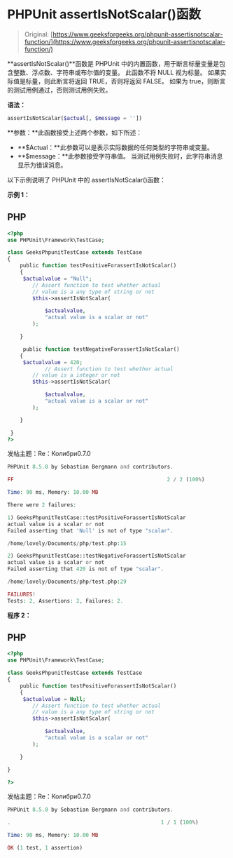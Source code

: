 # PHPUnit assertIsNotScalar()函数

> Original: [https://www.geeksforgeeks.org/phpunit-assertisnotscalar-function/](https://www.geeksforgeeks.org/phpunit-assertisnotscalar-function/)

**assertIsNotScalar()**函数是 PHPUnit 中的内置函数，用于断言标量变量是包含整数、浮点数、字符串或布尔值的变量。 此函数不将 NULL 视为标量。 如果实际值是标量，则此断言将返回 TRUE，否则将返回 FALSE。 如果为 true，则断言的测试用例通过，否则测试用例失败。

**语法：**

```php
assertIsNotScalar($actual[, $message = ''])

```

**参数：**此函数接受上述两个参数，如下所述：

*   **$Actual：**此参数可以是表示实际数据的任何类型的字符串或变量。
*   **$message：**此参数接受字符串值。 当测试用例失败时，此字符串消息显示为错误消息。

以下示例说明了 PHPUnit 中的 assertIsNotScalar()函数：

**示例 1：**

## PHP

```php
<?php 
use PHPUnit\Framework\TestCase; 

class GeeksPhpunitTestCase extends TestCase 
{ 
    public function testPositiveForassertIsNotScalar()
    {   
     $actualvalue = "Null";
        // Assert function to test whether actual 
        // value is a any type of string or not
        $this->assertIsNotScalar(

            $actualvalue, 
            "actual value is a scalar or not"
        );

    }

     public function testNegativeForassertIsNotScalar()
    {   
     $actualvalue = 420;
            // Assert function to test whether actual 
        // value is a integer or not
        $this->assertIsNotScalar(

            $actualvalue, 
            "actual value is a scalar or not"
        );

    }

 } 
?> 
```

发帖主题：Re：Колибри0.7.0

```php
PHPUnit 8.5.8 by Sebastian Bergmann and contributors.

FF                                                 2 / 2 (100%)

Time: 90 ms, Memory: 10.00 MB

There were 2 failures:

1) GeeksPhpunitTestCase::testPositiveForassertIsNotScalar
actual value is a scalar or not
Failed asserting that 'Null' is not of type "scalar".

/home/lovely/Documents/php/test.php:15

2) GeeksPhpunitTestCase::testNegativeForassertIsNotScalar
actual value is a scalar or not
Failed asserting that 420 is not of type "scalar".

/home/lovely/Documents/php/test.php:29

FAILURES!
Tests: 2, Assertions: 2, Failures: 2.

```

**程序 2：**

## PHP

```php
<?php 
use PHPUnit\Framework\TestCase; 

class GeeksPhpunitTestCase extends TestCase 
{ 
    public function testPositiveForassertIsNotScalar()
    {   
     $actualvalue = Null;
        // Assert function to test whether actual 
        // value is a any type of string or not
        $this->assertIsNotScalar(

            $actualvalue, 
            "actual value is a scalar or not"
        );

    }

}

?>
```

发帖主题：Re：Колибри0.7.0

```php
PHPUnit 8.5.8 by Sebastian Bergmann and contributors.

.                                                1 / 1 (100%)

Time: 90 ms, Memory: 10.00 MB

OK (1 test, 1 assertion)

```